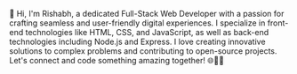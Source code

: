 👋 Hi, I'm Rishabh, a dedicated Full-Stack Web Developer with a passion for crafting seamless and user-friendly digital experiences. I specialize in front-end technologies like HTML, CSS, and JavaScript, as well as back-end technologies including Node.js and Express. I love creating innovative solutions to complex problems and contributing to open-source projects. Let's connect and code something amazing together! 🌐👩‍💻

<!---
Rishabh3421/Rishabh3421 is a ✨ special ✨ repository because its `README.md` (this file) appears on your GitHub profile.
You can click the Preview link to take a look at your changes.
--->
